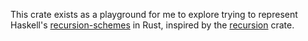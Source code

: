 This crate exists as a playground for me to explore trying to represent
Haskell's [recursion-schemes](https://hackage.haskell.org/package/recursion-schemes)
in Rust, inspired by the [recursion](https://github.com/inanna-malick/recursion/) crate.